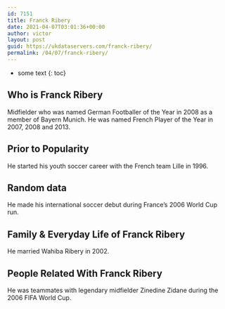 ```yaml
---
id: 7151
title: Franck Ribery
date: 2021-04-07T03:01:36+00:00
author: victor
layout: post
guid: https://ukdataservers.com/franck-ribery/
permalink: /04/07/franck-ribery/
---
```


* some text
{: toc}


## Who is Franck Ribery



Midfielder who was named German Footballer of the Year in 2008 as a member of Bayern Munich. He was named French Player of the Year in 2007, 2008 and 2013.

                
                
                
## Prior to Popularity



He started his youth soccer career with the French team Lille in 1996.

                
                
                
## Random data



He made his international soccer debut during France&#8217;s 2006 World Cup run.

                
                
                
## Family & Everyday Life of Franck Ribery



He married Wahiba Ribery in 2002.

                
                
                
## People Related With Franck Ribery



He was teammates with legendary midfielder Zinedine Zidane during the 2006 FIFA World Cup.

                
              
            
          
          
          